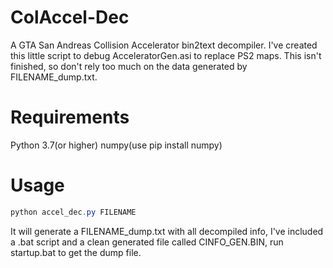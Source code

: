 # ColAccel-Dec
 A GTA San Andreas Collision Accelerator bin2text decompiler. I've created this little script to debug AcceleratorGen.asi to replace PS2 maps. This isn't finished, so don't rely too much on the data generated by FILENAME_dump.txt.

# Requirements
 Python 3.7(or higher)
 numpy(use pip install numpy)

# Usage
 ```powershell
 python accel_dec.py FILENAME
 ```
 It will generate a FILENAME_dump.txt with all decompiled info, I've included a .bat script and a clean  generated file called CINFO_GEN.BIN, run startup.bat to get the dump file.

